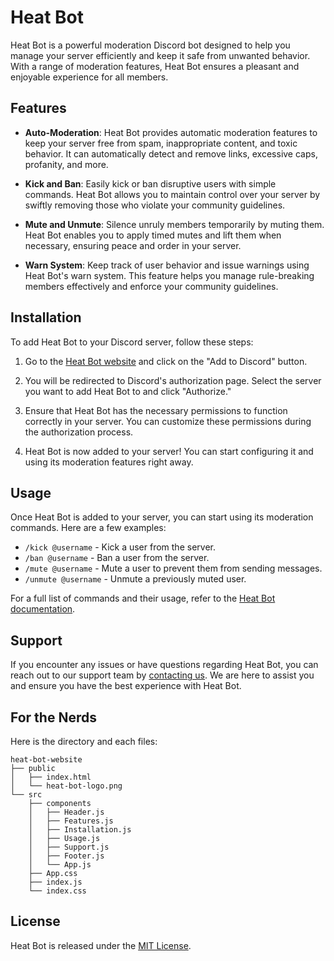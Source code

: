 # Heat Bot

Heat Bot is a powerful moderation Discord bot designed to help you manage your server efficiently and keep it safe from unwanted behavior. With a range of moderation features, Heat Bot ensures a pleasant and enjoyable experience for all members.

## Features

- **Auto-Moderation**: Heat Bot provides automatic moderation features to keep your server free from spam, inappropriate content, and toxic behavior. It can automatically detect and remove links, excessive caps, profanity, and more.

- **Kick and Ban**: Easily kick or ban disruptive users with simple commands. Heat Bot allows you to maintain control over your server by swiftly removing those who violate your community guidelines.

- **Mute and Unmute**: Silence unruly members temporarily by muting them. Heat Bot enables you to apply timed mutes and lift them when necessary, ensuring peace and order in your server.

- **Warn System**: Keep track of user behavior and issue warnings using Heat Bot's warn system. This feature helps you manage rule-breaking members effectively and enforce your community guidelines.

## Installation

To add Heat Bot to your Discord server, follow these steps:

1. Go to the [Heat Bot website](https://www.heat-bot.js.org) and click on the "Add to Discord" button.

2. You will be redirected to Discord's authorization page. Select the server you want to add Heat Bot to and click "Authorize."

3. Ensure that Heat Bot has the necessary permissions to function correctly in your server. You can customize these permissions during the authorization process.

4. Heat Bot is now added to your server! You can start configuring it and using its moderation features right away.

## Usage

Once Heat Bot is added to your server, you can start using its moderation commands. Here are a few examples:

- `/kick @username` - Kick a user from the server.
- `/ban @username` - Ban a user from the server.
- `/mute @username` - Mute a user to prevent them from sending messages.
- `/unmute @username` - Unmute a previously muted user.

For a full list of commands and their usage, refer to the [Heat Bot documentation](https://heat-bot.js.org/docs).

## Support

If you encounter any issues or have questions regarding Heat Bot, you can reach out to our support team by [contacting us](https://www.heatbot.com/support). We are here to assist you and ensure you have the best experience with Heat Bot.

## For the Nerds

Here is the directory and each files:

```
heat-bot-website
├── public
│   ├── index.html
│   └── heat-bot-logo.png
└── src
    ├── components
    │   ├── Header.js
    │   ├── Features.js
    │   ├── Installation.js
    │   ├── Usage.js
    │   ├── Support.js
    │   ├── Footer.js
    │   └── App.js
    ├── App.css
    ├── index.js
    └── index.css

```

## License

Heat Bot is released under the [MIT License](LICENSE).
